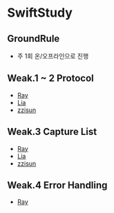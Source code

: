 # SwiftStudy

## GroundRule
- 주 1회 온/오프라인으로 진행

## Weak.1 ~ 2 Protocol
- [Ray](https://github.com/zzisun/SwiftStudy/tree/master/ProtocolExtension/Ray)
- [Lia](https://github.com/zzisun/SwiftStudy/blob/master/ProtocolExtension/Lia/001.%20Protocol%2BExtension.md)
- [zzisun](https://github.com/zzisun/SwiftStudy/tree/master/ProtocolExtension/zzisun#readme)

## Weak.3 Capture List
- [Ray](https://github.com/zzisun/SwiftStudy/tree/master/CaptureList/Ray)
- [Lia](https://github.com/zzisun/SwiftStudy/blob/master/CaptureList/Lia/002.%20Automatic%20Reference%20Counting.md)
- [zzisun](https://github.com/zzisun/SwiftStudy/tree/master/CaptureList/zzisun)

## Weak.4 Error Handling
- [Ray]()
